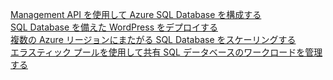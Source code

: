 [Management API を使用して Azure SQL Database を構成する][1]   
[SQL Database を備えた WordPress をデプロイする][4]   
[複数の Azure リージョンにまたがる SQL Database をスケーリングする][2]   
[エラスティック プールを使用して共有 SQL データベースのワークロードを管理する][3]

[1]: https://github.com/Azure-Samples/sql-database-java-manage-db
[2]: https://github.com/Azure-Samples/sql-database-java-manage-sql-databases-across-regions
[3]: ../java-sdk-manage-sql-elastic-pools.md
[4]: https://github.com/Azure-Samples/app-service-java-manage-data-connections-for-web-apps